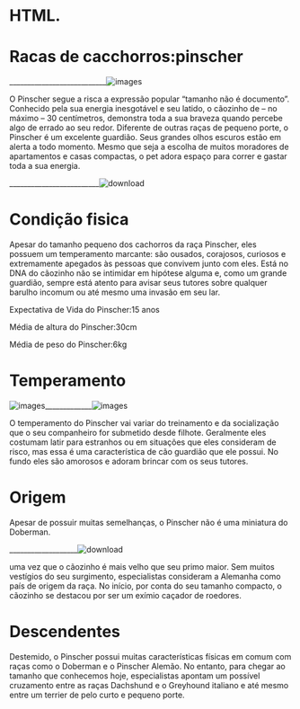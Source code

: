 # HTML.
# Racas de cacchorros:pinscher
___________________________![images](https://github.com/lalisafer/html/assets/146041510/986ec183-7569-47a4-bf77-b4282892d2e0)                   
 
O Pinscher segue a risca a expressão popular “tamanho não é documento”. Conhecido pela sua energia inesgotável e seu latido, o cãozinho de – no máximo – 30 centímetros, demonstra toda a sua braveza quando percebe algo de errado ao seu redor.
Diferente de outras raças de pequeno porte, o Pinscher é um excelente guardião. Seus grandes olhos escuros estão em alerta a todo momento. Mesmo que seja a escolha de muitos moradores de apartamentos e casas compactas, o pet adora espaço para correr e gastar toda a sua energia.

_________________________![download](https://github.com/lalisafer/html/assets/146041510/8359973d-d4c5-4574-b97b-c4fa0df3cfa3)

# Condição fisica

Apesar do tamanho pequeno dos cachorros da raça Pinscher, eles possuem um temperamento marcante: são ousados, corajosos, curiosos e extremamente apegados às pessoas que convivem junto com eles.
Está no DNA do cãozinho não se intimidar em hipótese alguma e, como um grande guardião, sempre está atento para avisar seus tutores sobre qualquer barulho incomum ou até mesmo uma invasão em seu lar.

Expectativa de Vida do Pinscher:15 anos

Média de altura do Pinscher:30cm

Média de peso do Pinscher:6kg
# Temperamento
![images](https://github.com/lalisafer/html/assets/146041510/f98203b3-d097-4e42-bb14-15ed22c054de)_____________![images](https://github.com/lalisafer/html/assets/146041510/b9bef143-012d-4bb9-84e6-b89e7db2dca3)

O temperamento do Pinscher vai variar do treinamento e da socialização que o seu companheiro for submetido desde filhote. Geralmente eles costumam latir para estranhos ou em situações que eles consideram de risco, mas essa é uma característica de cão guardião que ele possui. No fundo eles são amorosos e adoram brincar com os seus tutores.
# Origem
Apesar de possuir muitas semelhanças, o Pinscher não é uma miniatura do Doberman.

___________________![download](https://github.com/lalisafer/html/assets/146041510/0f241d2c-a270-4a34-b30c-a45027c6045e)

 uma vez que o cãozinho é mais velho que seu primo maior. Sem muitos vestígios do seu surgimento, especialistas consideram a Alemanha como país de origem da raça. No início, por conta do seu tamanho compacto, o cãozinho se destacou por ser um exímio caçador de roedores.

 # Descendentes
 Destemido, o Pinscher possui muitas características físicas em comum com raças como o Doberman e o Pinscher Alemão. No entanto, para chegar ao tamanho que conhecemos hoje, especialistas apontam um possível cruzamento entre as raças Dachshund e o Greyhound italiano e até mesmo entre um terrier de pelo curto e pequeno porte.

